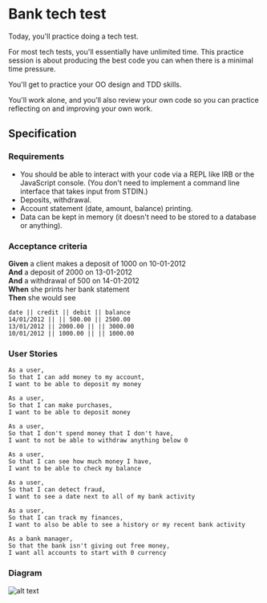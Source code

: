 # Bank tech test

Today, you'll practice doing a tech test.

For most tech tests, you'll essentially have unlimited time.  This practice session is about producing the best code you can when there is a minimal time pressure.

You'll get to practice your OO design and TDD skills.

You'll work alone, and you'll also review your own code so you can practice reflecting on and improving your own work.

## Specification

### Requirements

* You should be able to interact with your code via a REPL like IRB or the JavaScript console.  (You don't need to implement a command line interface that takes input from STDIN.)
* Deposits, withdrawal.
* Account statement (date, amount, balance) printing.
* Data can be kept in memory (it doesn't need to be stored to a database or anything).

### Acceptance criteria

**Given** a client makes a deposit of 1000 on 10-01-2012  
**And** a deposit of 2000 on 13-01-2012  
**And** a withdrawal of 500 on 14-01-2012  
**When** she prints her bank statement  
**Then** she would see

```
date || credit || debit || balance
14/01/2012 || || 500.00 || 2500.00
13/01/2012 || 2000.00 || || 3000.00
10/01/2012 || 1000.00 || || 1000.00
```

### User Stories
```
As a user,
So that I can add money to my account,
I want to be able to deposit my money

As a user,
So that I can make purchases,
I want to be able to deposit money

As a user,
So that I don't spend money that I don't have,
I want to not be able to withdraw anything below 0

As a user,
So that I can see how much money I have,
I want to be able to check my balance

As a user,
So that I can detect fraud,
I want to see a date next to all of my bank activity

As a user,
So that I can track my finances,
I want to also be able to see a history or my recent bank activity

As a bank manager,
So that the bank isn't giving out free money,
I want all accounts to start with 0 currency
```


### Diagram

![alt text](https://raw.githubusercontent.com/chloeverity/bank-tech-test/images/diagram.png)

